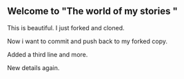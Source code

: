 ## Welcome to "The world of my stories "

This is beautiful. I just forked and cloned.

Now i want to commit and push back to my forked copy.

Added a third line and more.

New details again.
